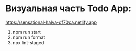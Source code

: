 # Визуальная часть Todo App:

https://sensational-halva-df70ca.netlify.app

1. npm run start
2. npm run format
3. npx lint-staged
